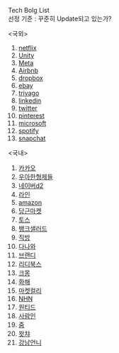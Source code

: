 Tech Bolg List   
선정 기준 : 꾸준히 Update되고 있는가?

<국외>
1. [netflix](https://netflixtechblog.com/)   
2. [Unity](https://blog.unity.com/kr)   
3. [Meta](https://engineering.fb.com/)   
4. [Airbnb](https://medium.com/airbnb-engineering)   
5. [dropbox](https://dropbox.tech/)   
6. [ebay](https://tech.ebayinc.com/)   
7. [trivago](https://tech.trivago.com/)   
8. [linkedin](https://engineering.linkedin.com/blog)   
9. [twitter](https://blog.twitter.com/engineering/en_us)   
10. [pinterest](https://medium.com/pinterest-engineering)   
11. [microsoft](https://devblogs.microsoft.com/engineering-at-microsoft/)   
12. [spotify](https://engineering.atspotify.com/)   
13. [snapchat](https://eng.snap.com/machine-learning-snap-ad-ranking)   

<국내>
1. [카카오](https://tech.kakao.com/)   
2. [우아한형제들](https://woowabros.github.io)   
3. [네이버d2](https://d2.naver.com/helloworld)   
4. [라인](https://engineering.linecorp.com/ko/)   
5. [amazon](https://aws.amazon.com/ko/blogs/korea/)   
6. [당근마켓](https://medium.com/daangn/machine-learning/home)   
7. [토스](https://toss.tech/)   
8. [뱅크샐러드](https://blog.banksalad.com/)   
9. [직방](https://medium.com/zigbang)   
10. [다나와](https://danawalab.github.io/)   
11. [브랜디](http://labs.brandi.co.kr//)   
12. [리디북스](https://ridicorp.com/story-category/tech-blog/)   
13. [크몽](https://blog.kmong.com/tech/home)   
14. [화해](http://blog.hwahae.co.kr/category/all/tech/)   
15. [마켓컬리](https://helloworld.kurly.com/)   
16. [NHN](https://meetup.toast.com/)   
17. [원티드](https://medium.com/wantedjobs)   
18. [사람인](https://saramin.github.io/)   
19. [줌](https://zuminternet.github.io/)   
20. [왓챠](https://medium.com/watcha)   
21. [강남언니](https://blog.gangnamunni.com/blog/)   

